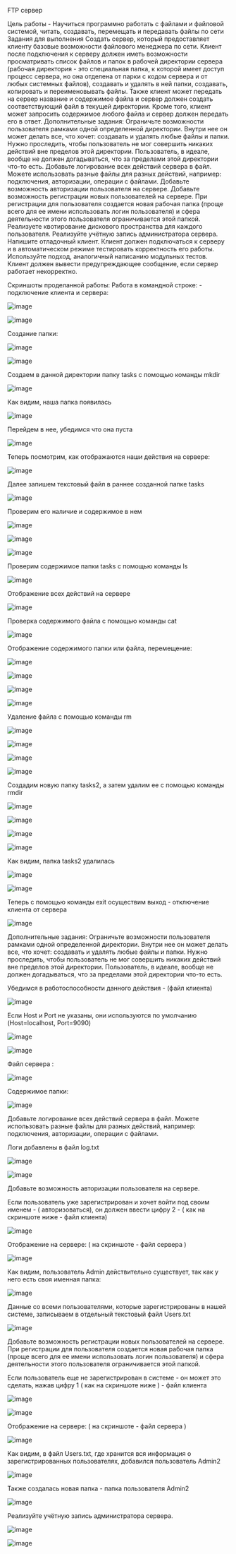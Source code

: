 FTP сервер


Цель работы - Научиться программно работать с файлами и файловой системой, читать, создавать, перемещать и передавать файлы по сети
Задания для выполнения
Создать сервер, который предоставляет клиенту базовые возможности файлового менеджера по сети. Клиент после подключения к серверу должен иметь возможности просматривать список файлов и папок в рабочей директории сервера (рабочая директория - это специальная папка, к которой имеет доступ процесс сервера, но она отделена от парки с кодом сервера и от любых системных файлов), создавать и удалять в ней папки, создавать, копировать и переименовывать файлы. Также клиент может передать на сервер название и содержимое файла и сервер должен создать соответствующий файл в текущей директории. Кроме того, клиент может запросить содержимое любого файла и сервер должен передать его в ответ.
Дополнительные задания:
Ограничьте возможности пользователя рамками одной определенной директории. Внутри нее он может делать все, что хочет: создавать и удалять любые файлы и папки. Нужно проследить, чтобы пользователь не мог совершить никаких действий вне пределов этой директории. Пользователь, в идеале, вообще не должен догадываться, что за пределами этой директории что-то есть.
Добавьте логирование всех действий сервера в файл. Можете использовать разные файлы для разных действий, например: подключения, авторизации, операции с файлами.
Добавьте возможность авторизации пользователя на сервере.
Добавьте возможность регистрации новых пользователей на сервере. При регистрации для пользователя создается новая рабочая папка (проще всего для ее имени использовать логин пользователя) и сфера деятельности этого пользователя ограничивается этой папкой.
Реализуете квотирование дискового пространства для каждого пользователя.
Реализуйте учётную запись администратора сервера.
Напишите отладочный клиент. Клиент должен подключаться к серверу и в автоматическом режиме тестировать корректность его работы. Используйте подход, аналогичный написанию модульных тестов. Клиент должен вывести предупреждающее сообщение, если сервер работает некорректно.

Скриншоты проделанной работы: 
Работа в командной строке:  - подключение клиента и сервера: 

![image](https://user-images.githubusercontent.com/92279258/146115305-47e567bb-3ad1-49f8-a8e9-43ba25ce25cf.png)


![image](https://user-images.githubusercontent.com/92279258/146114989-1afcc3ab-ba4a-470a-b2f2-6799427b25dc.png)

Создание папки:

![image](https://user-images.githubusercontent.com/92279258/146251059-4e18e827-87af-42e3-b3ce-0e97af644acf.png)

![image](https://user-images.githubusercontent.com/92279258/146251102-3bb345b0-35ef-4991-b119-36ae056c711c.png)

Создаем в данной директории папку tasks с помощью команды mkdir 

![image](https://user-images.githubusercontent.com/92279258/146251179-83d63d5c-d82f-42c1-bb0b-371a08afe156.png)

Как видим, наша папка появилась 

![image](https://user-images.githubusercontent.com/92279258/146251255-40a1e259-1016-450f-bd7e-a17c874cd1ad.png)

Перейдем в нее, убедимся что она пуста 

![image](https://user-images.githubusercontent.com/92279258/146251320-1af98d37-37c2-428d-ad98-64192802292c.png)

Теперь посмотрим, как отображаются наши действия на сервере:

![image](https://user-images.githubusercontent.com/92279258/146251502-e589bcc7-0c0e-4ba1-ad2b-1fd25df60ed8.png)

Далее запишем текстовый файл в раннее созданной папке tasks

![image](https://user-images.githubusercontent.com/92279258/146251703-c6ced06c-cde0-4fa5-b5f8-2530dd1c3c4d.png)

Проверим его наличие и содержимое в нем

![image](https://user-images.githubusercontent.com/92279258/146251856-38bb975d-4aa6-4128-9388-0b0cf1d38771.png)

![image](https://user-images.githubusercontent.com/92279258/146251885-9d31847a-84ef-44ee-9890-508e1be4ca48.png)

![image](https://user-images.githubusercontent.com/92279258/146251939-be02f92b-3672-44ff-8b34-a1bc321b5b01.png)

Проверим содержимое папки tasks с помощью команды ls

![image](https://user-images.githubusercontent.com/92279258/146252106-a0ed0abf-bf01-4f13-8283-00bd12713464.png)

Отображение всех действий на сервере 

![image](https://user-images.githubusercontent.com/92279258/146252191-c72fb695-d6bc-4fd0-977f-cf388b3dbfd6.png)

Проверка содержимого файла с помощью команды cat 

![image](https://user-images.githubusercontent.com/92279258/146253383-f84d953f-6944-42e1-b0fe-e065ee2b8276.png)


Отображение содержимого папки или файла, перемещение: 

![image](https://user-images.githubusercontent.com/92279258/146253485-4bb41c3a-8030-4a28-a765-39726d1818b8.png)


![image](https://user-images.githubusercontent.com/92279258/146253083-4b67af59-27f2-4184-929d-94321838ff7d.png)


![image](https://user-images.githubusercontent.com/92279258/146254290-78bb7076-c9e8-4f64-91ad-0c6d0bc73ec1.png)


![image](https://user-images.githubusercontent.com/92279258/146253552-ed7fdf4e-574d-47bf-a415-26a55b083719.png)


Удаление файла с помощью команды rm

![image](https://user-images.githubusercontent.com/92279258/146254529-ff984614-1fa6-4f98-81c5-21c4c07a59ab.png)

![image](https://user-images.githubusercontent.com/92279258/146253737-6e680665-7d27-4403-b3a0-c80e49870ac9.png)

![image](https://user-images.githubusercontent.com/92279258/146253815-02e271a8-5fa2-42ee-9abe-c4e6483b1b02.png)

![image](https://user-images.githubusercontent.com/92279258/146253843-30df9296-c4bf-46a2-84e1-af40cb291bbb.png)

Создадим новую папку tasks2, а затем удалим ее с помощью команды rmdir

![image](https://user-images.githubusercontent.com/92279258/146256662-5938a483-d312-481a-8a24-9c3e43e82950.png)

![image](https://user-images.githubusercontent.com/92279258/146256446-435ccd99-82b6-4120-b3c2-e2d55b5da616.png)

![image](https://user-images.githubusercontent.com/92279258/146256483-eab8acf8-d8a7-410d-ba8a-df1193a108c6.png)

![image](https://user-images.githubusercontent.com/92279258/146256533-a5669266-6fbd-479a-831b-127dc2bb941a.png)

Как видим, папка tasks2 удалилась 

![image](https://user-images.githubusercontent.com/92279258/146256631-ee72c23e-3d2a-411d-bbb5-129e0c033a5a.png)


![image](https://user-images.githubusercontent.com/92279258/146256767-db2dbd9d-ff5a-4e44-9735-31511d9cf276.png)

Теперь с помощью команды exit осуществим выход - отключение клиента от сервера

![image](https://user-images.githubusercontent.com/92279258/146256984-775c28c1-a309-494d-8b6c-fff4e7768716.png)

Дополнительные задания:
Ограничьте возможности пользователя рамками одной определенной директории. Внутри нее он может делать все, что хочет: создавать и удалять любые файлы и папки. Нужно проследить, чтобы пользователь не мог совершить никаких действий вне пределов этой директории. Пользователь, в идеале, вообще не должен догадываться, что за пределами этой директории что-то есть.

Убедимся в работоспособности данного действия - (файл клиента)

![image](https://user-images.githubusercontent.com/92279258/146257502-0ea22bf5-6140-4a24-a57b-45ce574bb22f.png)

Если Host и Port не указаны, они используются по умолчанию (Host=localhost, Port=9090)

![image](https://user-images.githubusercontent.com/92279258/146257961-1866d159-8908-4018-bc4d-00c2d0fe97a3.png)

![image](https://user-images.githubusercontent.com/92279258/146258012-5a1b7311-f1d7-4802-82f1-2ef120f90201.png)


Файл сервера : 

![image](https://user-images.githubusercontent.com/92279258/146257607-c89152e7-b771-42a7-934f-14401df0e86f.png)

Содержимое папки: 

![image](https://user-images.githubusercontent.com/92279258/146257873-0334c351-07bc-4b68-bf0e-f55bf2f0c3ff.png)

Добавьте логирование всех действий сервера в файл. Можете использовать разные файлы для разных действий, например: подключения, авторизации, операции с файлами.

Логи добавлены в файл log.txt

![image](https://user-images.githubusercontent.com/92279258/146258249-aca84e00-0099-4bfe-b8e2-0341a3e4c362.png)

![image](https://user-images.githubusercontent.com/92279258/146258279-f92e2c9d-8c0a-4bc7-a996-c16ae63397f6.png)

Добавьте возможность авторизации пользователя на сервере.

Если пользователь уже зарегистрирован и хочет войти под своим именем - ( авторизоваться), он должен ввести цифру 2 - ( как на скриншоте ниже - файл клиента)  

![image](https://user-images.githubusercontent.com/92279258/146258583-bc8be822-fea4-4ac0-b89b-d6f0a2448094.png)

Отображение на сервере: ( на скриншоте - файл сервера )

![image](https://user-images.githubusercontent.com/92279258/146258712-4b1ce8d5-dd55-4fc0-82e7-4c7dd046d9f2.png)

Как видим, пользователь Admin действительно существует, так как у него есть своя именная папка: 

![image](https://user-images.githubusercontent.com/92279258/146258865-271ce9c3-a632-4948-a9c5-201380167882.png)

Данные со всеми пользователями, которые зарегистрированы в нашей системе, записываем в отдельный текстовый файл Users.txt

![image](https://user-images.githubusercontent.com/92279258/146258987-68f4bf20-48ac-4458-869c-041753dc361a.png)

Добавьте возможность регистрации новых пользователей на сервере. При регистрации для пользователя создается новая рабочая папка (проще всего для ее имени использовать логин пользователя) и сфера деятельности этого пользователя ограничивается этой папкой.

Если пользователь еще не зарегистрирован в системе - он может это сделать, нажав цифру 1 ( как на скриншоте ниже ) - файл клиента 

![image](https://user-images.githubusercontent.com/92279258/146259459-93bfe4aa-4735-49ec-b8ed-19699f125b51.png)

![image](https://user-images.githubusercontent.com/92279258/146259530-42409455-a68b-4e8a-8462-3497ddb06e95.png)

Отображение на сервере: ( на скриншоте - файл сервера )

![image](https://user-images.githubusercontent.com/92279258/146259768-70745ceb-90d3-4d69-a5f3-3aa9b6d0ac3c.png)

Как видим, в файл Users.txt, где хранится вся информация о зарегистрированных пользователях, добавился пользователь Admin2 

![image](https://user-images.githubusercontent.com/92279258/146259891-791a1a8d-882b-427e-9e65-5d234e6213a9.png)

Также создалась новая папка - папка пользователя Admin2

![image](https://user-images.githubusercontent.com/92279258/146260024-b20e8abe-d3e0-47bf-802f-8513dcc27af3.png)

Реализуйте учётную запись администратора сервера.


![image](https://user-images.githubusercontent.com/92279258/146260094-635a02be-9fde-461b-b904-747c9104e22c.png)

![image](https://user-images.githubusercontent.com/92279258/146260137-c7a9756e-8592-487e-8683-1282efe7fe9c.png)













































